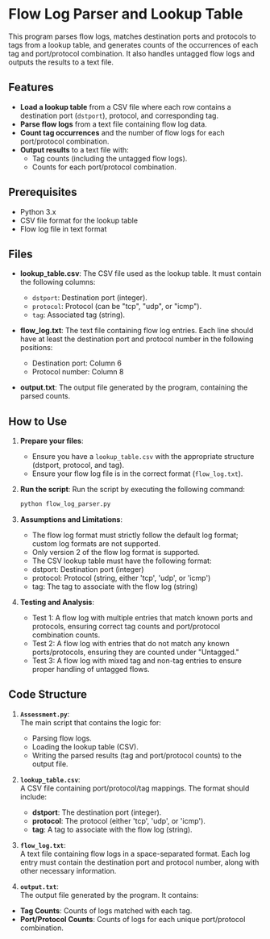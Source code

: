 # Flow Log Parser and Lookup Table

This program parses flow logs, matches destination ports and protocols to tags from a lookup table, and generates counts of the occurrences of each tag and port/protocol combination. It also handles untagged flow logs and outputs the results to a text file.

## Features

- **Load a lookup table** from a CSV file where each row contains a destination port (`dstport`), protocol, and corresponding tag.
- **Parse flow logs** from a text file containing flow log data.
- **Count tag occurrences** and the number of flow logs for each port/protocol combination.
- **Output results** to a text file with:
  - Tag counts (including the untagged flow logs).
  - Counts for each port/protocol combination.

## Prerequisites

- Python 3.x
- CSV file format for the lookup table
- Flow log file in text format

## Files

- **lookup_table.csv**: The CSV file used as the lookup table. It must contain the following columns:
  - `dstport`: Destination port (integer).
  - `protocol`: Protocol (can be "tcp", "udp", or "icmp").
  - `tag`: Associated tag (string).
  
- **flow_log.txt**: The text file containing flow log entries. Each line should have at least the destination port and protocol number in the following positions:
  - Destination port: Column 6
  - Protocol number: Column 8
  
- **output.txt**: The output file generated by the program, containing the parsed counts.

## How to Use

1. **Prepare your files**:
   - Ensure you have a `lookup_table.csv` with the appropriate structure (dstport, protocol, and tag).
   - Ensure your flow log file is in the correct format (`flow_log.txt`).

2. **Run the script**:
   Run the script by executing the following command:
   ```bash
   python flow_log_parser.py
3. **Assumptions and Limitations**:
   - The flow log format must strictly follow the default log format; custom log formats are not supported.
   - Only version 2 of the flow log format is supported.
   - The CSV lookup table must have the following format:
   - dstport: Destination port (integer)
   - protocol: Protocol (string, either 'tcp', 'udp', or 'icmp')
   - tag: The tag to associate with the flow log (string)

4. **Testing and Analysis**:
   - Test 1: A flow log with multiple entries that match known ports and protocols, ensuring correct tag counts and port/protocol combination counts.
   - Test 2: A flow log with entries that do not match any known ports/protocols, ensuring they are counted under "Untagged."
   - Test 3: A flow log with mixed tag and non-tag entries to ensure proper handling of untagged flows.

## Code Structure

1. **`Assessment.py`**:  
   The main script that contains the logic for:
   - Parsing flow logs.
   - Loading the lookup table (CSV).
   - Writing the parsed results (tag and port/protocol counts) to the output file.

2. **`lookup_table.csv`**:  
   A CSV file containing port/protocol/tag mappings. The format should include:
   - **dstport**: The destination port (integer).
   - **protocol**: The protocol (either 'tcp', 'udp', or 'icmp').
   - **tag**: A tag to associate with the flow log (string).
3. **`flow_log.txt`**:  
A text file containing flow logs in a space-separated format. Each log entry must contain the destination port and protocol number, along with other necessary information.
4. **`output.txt`**:  
The output file generated by the program. It contains:
- **Tag Counts**: Counts of logs matched with each tag.
- **Port/Protocol Counts**: Counts of logs for each unique port/protocol combination.


